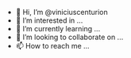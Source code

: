 - 👋 Hi, I’m @viniciuscenturion
- 👀 I’m interested in ...
- 🌱 I’m currently learning ...
- 💞️ I’m looking to collaborate on ...
- 📫 How to reach me ...

<!---
viniciuscenturion/viniciuscenturion is a ✨ special ✨ repository because its `README.md` (this file) appears on your GitHub profile.
You can click the Preview link to take a look at your changes.
--->
